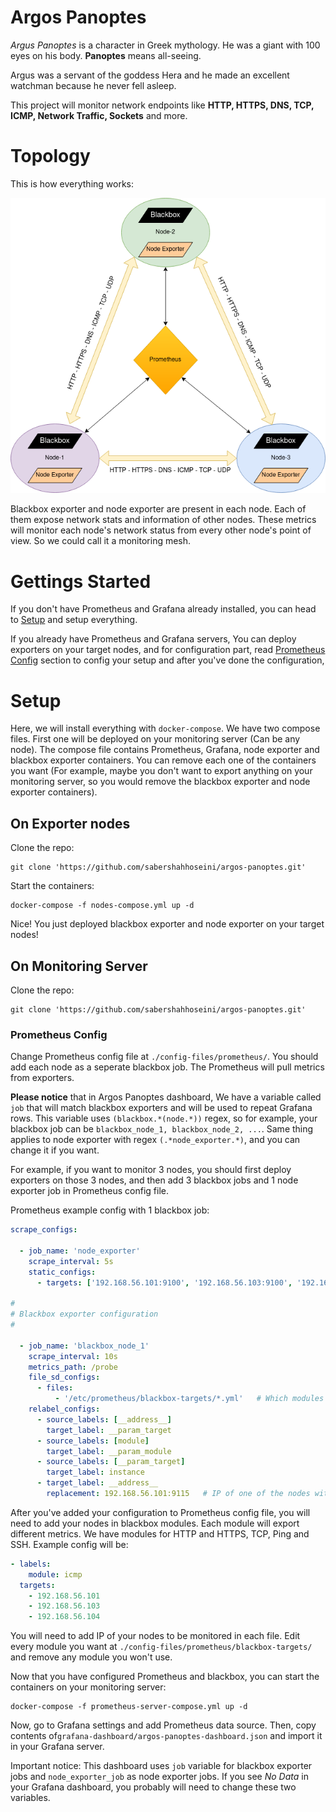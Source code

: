 # Argos Panoptes
*Argus Panoptes* is a character in Greek mythology. He was a giant with 100 eyes on his body. **Panoptes** means all-seeing.

Argus was a servant of the goddess Hera and he made an excellent watchman because he never fell asleep.

This project will monitor network endpoints like **HTTP, HTTPS, DNS, TCP, ICMP, Network Traffic, Sockets** and more.

# Topology

This is how everything works:

![Diagram](pictures/diagram.png)

Blackbox exporter and node exporter are present in each node. Each of them expose network stats and information of other nodes.
These metrics will monitor each node's network status from every other node's point of view. So we could call it a monitoring mesh.

# Gettings Started

If you don't have Prometheus and Grafana already installed, you can head to [Setup](#setup) and setup everything.

If you already have Prometheus and Grafana servers, You can deploy exporters on your target nodes, and for configuration part, read [Prometheus Config](#prometheus-config) section to config your setup and after you've done the configuration, 

# Setup

Here, we will install everything with `docker-compose`. We have two compose files. First one will be deployed on your monitoring server (Can be any node). The compose file contains Prometheus, Grafana, node exporter and blackbox exporter containers. You can remove each one of the containers you want (For example, maybe you don't want to export anything on your monitoring server, so you would remove the blackbox exporter and node exporter containers).

## On Exporter nodes

Clone the repo:

```
git clone 'https://github.com/sabershahhoseini/argos-panoptes.git'
```

Start the containers:

```
docker-compose -f nodes-compose.yml up -d
```

Nice! You just deployed blackbox exporter and node exporter on your target nodes!

## On Monitoring Server

Clone the repo:

```
git clone 'https://github.com/sabershahhoseini/argos-panoptes.git'
```

### Prometheus Config

Change Prometheus config file at `./config-files/prometheus/`. You should add each node as a seperate blackbox job. The Prometheus will pull metrics from exporters.

**Please notice** that in Argos Panoptes dashboard, We have a variable called `job` that will match blackbox exporters and will be used to repeat Grafana rows. This variable uses `(blackbox.*(node.*))` regex, so for example, your blackbox job can be `blackbox_node_1, blackbox_node_2, ...`.
Same thing applies to node exporter with regex `(.*node_exporter.*)`, and you can change it if you want.

For example, if you want to monitor 3 nodes, you should first deploy exporters on those 3 nodes, and then add 3 blackbox jobs and 1 node exporter job in Prometheus config file.

Prometheus example config with 1 blackbox job:
```yaml
scrape_configs:

  - job_name: 'node_exporter'
    scrape_interval: 5s
    static_configs:
      - targets: ['192.168.56.101:9100', '192.168.56.103:9100', '192.168.56.104:9100']

#
# Blackbox exporter configuration
#

  - job_name: 'blackbox_node_1'
    scrape_interval: 10s
    metrics_path: /probe
    file_sd_configs:
      - files:
          - '/etc/prometheus/blackbox-targets/*.yml'   # Which modules to use
    relabel_configs:
      - source_labels: [__address__]
        target_label: __param_target
      - source_labels: [module]
        target_label: __param_module
      - source_labels: [__param_target]
        target_label: instance
      - target_label: __address__
        replacement: 192.168.56.101:9115   # IP of one of the nodes with blackbox exporter
```

After you've added your configuration to Prometheus config file, you will need to add your nodes in blackbox modules. Each module will export different metrics. We have modules for HTTP and HTTPS, TCP, Ping and SSH.
Example config will be:

```yaml
- labels:
    module: icmp
  targets:
    - 192.168.56.101
    - 192.168.56.103
    - 192.168.56.104
```
You will need to add IP of your nodes to be monitored in each file. Edit every module you want at `./config-files/prometheus/blackbox-targets/` and remove any module you won't use.

Now that you have configured Prometheus and blackbox, you can start the containers on your monitoring server:

```
docker-compose -f prometheus-server-compose.yml up -d
```

Now, go to Grafana settings and add Prometheus data source. Then, copy contents of`grafana-dashboard/argos-panoptes-dashboard.json` and import it in your Grafana server.

Important notice: This dashboard uses `job` variable for blackbox exporter jobs and `node_exporter_job` as node exporter jobs. If you see *No Data* in your Grafana dashboard, you probably will need to change these two variables.
